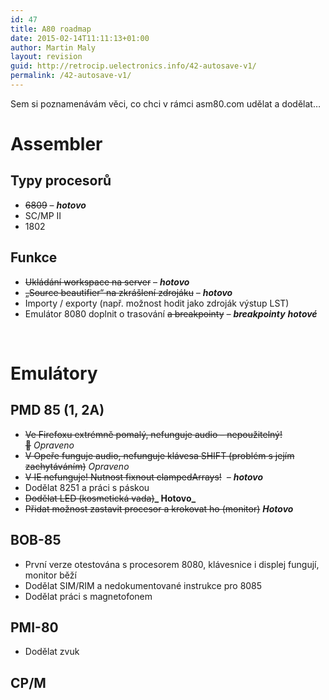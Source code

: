 ```yaml
---
id: 47
title: A80 roadmap
date: 2015-02-14T11:11:13+01:00
author: Martin Maly
layout: revision
guid: http://retrocip.uelectronics.info/42-autosave-v1/
permalink: /42-autosave-v1/
---
```

Sem si poznamenávám věci, co chci v rámci asm80.com udělat a dodělat&#8230;

# Assembler

## Typy procesorů

  * <del>6809</del> &#8211; _**hotovo**_
  * SC/MP II
  * 1802

## Funkce

  * <del>Ukládání workspace na server</del> &#8211; _**hotovo**_
  * <del>&#8222;Source beautifier&#8220; na zkrášlení zdrojáku</del> _&#8211; **hotovo**_
  * Importy / exporty (např. možnost hodit jako zdroják výstup LST)
  * Emulátor 8080 doplnit o trasování <del>a breakpointy</del> _&#8211; **breakpointy** **hotové**_

&nbsp;

# Emulátory

## PMD 85 (1, 2A)

  * <del>Ve Firefoxu extrémně pomalý, nefunguje audio &#8211; nepoužitelný! 🙁</del> _Opraveno_
  * <del>V Opeře funguje audio, nefunguje klávesa SHIFT (problém s jejím zachytáváním)</del> _Opraveno_
  * <del>V IE nefunguje! Nutnost fixnout clampedArrays!</del>  _&#8211; **hotovo**_
  * Dodělat 8251 a práci s páskou
  * <del>Dodělat LED (kosmetická vada)</del>**_ Hotovo_**
  * <del>Přidat možnost zastavit procesor a krokovat ho (monitor)</del> **_Hotovo_**

## BOB-85

  * První verze otestována s procesorem 8080, klávesnice i displej fungují, monitor běží
  * Dodělat SIM/RIM a nedokumentované instrukce pro 8085
  * Dodělat práci s magnetofonem

## PMI-80

  * Dodělat zvuk

## CP/M